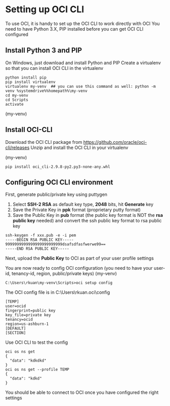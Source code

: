 # Setting up OCI CLI
To use OCI, it is handy to set up the OCI CLI to work directly with OCI
You need to have Python 3.X, PIP installed before you can get OCI CLI configured
## Install Python 3 and PIP
On Windows, just download and install Python and PIP
Create a virtualenv so that you can install OCI CLI in the virtualenv
```
python install pip
pip install virtualenv
virtualenv my-venv  ## you can use this command as well: python -m venv %systemdrive%%homepath%\my-venv
cd my-venv
cd Scripts
activate
```
(my-venv)

## Install OCI-CLI
Download the OCI CLI package from https://github.com/oracle/oci-cli/releases
Unzip and install the OCI CLI in your virtualenv

(my-venv)
```
pip install oci_cli-2.9.8-py2.py3-none-any.whl
```

## Configuring OCI CLI environment
First, generate public/private key using puttygen
1. Select **SSH-2 RSA** as default key type, **2048** bits, hit **Generate** key
2. Save the Private Key in **ppk** format (proprietary putty format)
3. Save the Public Key in **pub** format (the public key format is NOT the **rsa public key** needed)
and convert the ssh public key format to rsa public key
```
ssh-keygen -f xxx.pub -e -i pem
-----BEGIN RSA PUBLIC KEY-----
9999999999999999999999999dsafsdfasfwerwe99==
-----END RSA PUBLIC KEY-----
```

Next, upload the **Public Key** to OCI as part of your user profile settings

You are now ready to config OCI configuration (you need to have your user-id, tenancy-id, region, public/private keys)
(my-venv)
```
C:\Users\rkuan\my-venv\Scripts>oci setup config
```
The OCI config file is in C:\Users\rkuan\.oci\config
```
[TEMP]
user=ocid
fingerprint=public key
key_file=private key
tenancy=ocid
region=us-ashburn-1
[DEFAULT]
[SECTION]
```
Use OCI CLI to test the config
```
oci os ns get
{
  "data": "kdkdkd"
}
oci os ns get --profile TEMP
{
  "data": "kdkd"
}
```

You should be able to connect to OCI once you have configured the right settings


